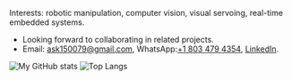 Interests: robotic manipulation, computer vision, visual servoing, real-time embedded systems.
- Looking forward to collaborating in related projects.
- Email: ask150079@gmail.com, WhatsApp:[+1 803 479 4354](), [LinkedIn](https://www.linkedin.com/in/md-asifuzzaman-khan-6117a2147/).

![My GitHub stats](https://github-readme-stats.vercel.app/api?username=AsifKhan991&show_icons=true&theme=dark&hide=contribs&custom_title=My&nbsp;GitHub&nbsp;stats) 
![Top Langs](https://github-readme-stats.vercel.app/api/top-langs/?username=AsifKhan991&show_icons=true&theme=dark&layout=donut)
<!---
AsifKhan991/AsifKhan991 is a ✨ special ✨ repository because its `README.md` (this file) appears on your GitHub profile.
You can click the Preview link to take a look at your changes.
--->
